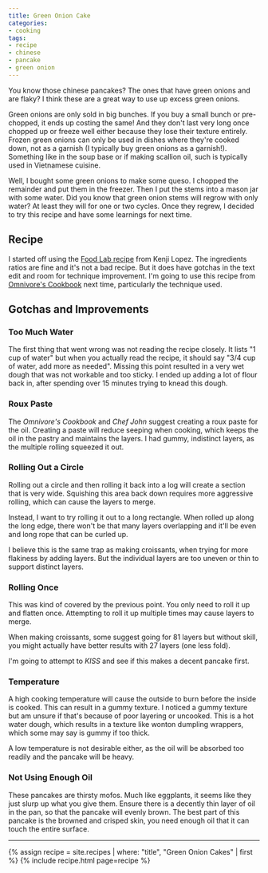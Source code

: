 ```yaml
---
title: Green Onion Cake
categories:
- cooking
tags:
- recipe
- chinese
- pancake
- green onion
---
```


You know those chinese pancakes?
The ones that have green onions and are flaky?
I think these are a great way to use up excess green onions.

Green onions are only sold in big bunches.
If you buy a small bunch or pre-chopped, it ends up costing the same!
And they don't last very long once chopped up or freeze well either because they lose their texture entirely.
Frozen green onions can only be used in dishes where they're cooked down, not as a garnish (I typically buy green onions
as a garnish!).
Something like in the soup base or if making scallion oil, such is typically used in Vietnamese cuisine.

Well, I bought some green onions to make some queso.
I chopped the remainder and put them in the freezer.
Then I put the stems into a mason jar with some water.
Did you know that green onion stems will regrow with only water?
At least they will for one or two cycles.
Once they regrew, I decided to try this recipe and have some learnings for next time.

## Recipe

I started off using the [Food Lab recipe][1] from Kenji Lopez.
The ingredients ratios are fine and it's not a bad recipe.
But it does have gotchas in the text edit and room for technique improvement.
I'm going to use this recipe from [Omnivore's Cookbook][2] next time, particularly the technique used.

[1]: https://www.seriouseats.com/recipes/2011/04/extra-flaky-scallion-pancakes-recipe.html
[2]: https://omnivorescookbook.com/chinese-scallion-pancakes/

## Gotchas and Improvements

### Too Much Water

The first thing that went wrong was not reading the recipe closely.
It lists "1 cup of water" but when you actually read the recipe, it should say "3/4 cup of water, add more as needed".
Missing this point resulted in a very wet dough that was not workable and too sticky.
I ended up adding a lot of flour back in, after spending over 15 minutes trying to knead this dough.

### Roux Paste

The _Omnivore's Cookbook_ and _Chef John_ suggest creating a roux paste for the oil.
Creating a paste will reduce seeping when cooking, which keeps the oil in the pastry and maintains the layers.
I had gummy, indistinct layers, as the multiple rolling squeezed it out.

### Rolling Out a Circle

Rolling out a circle and then rolling it back into a log will create a section that is very wide.
Squishing this area back down requires more aggressive rolling, which can cause the layers to merge.

Instead, I want to try rolling it out to a long rectangle.
When rolled up along the long edge, there won't be that many layers overlapping and it'll be even and long rope that can
be curled up.

I believe this is the same trap as making croissants, when trying for more flakiness by adding layers.
But the individual layers are too uneven or thin to support distinct layers.

### Rolling Once

This was kind of covered by the previous point.
You only need to roll it up and flatten once.
Attempting to roll it up multiple times may cause layers to merge.

When making croissants, some suggest going for 81 layers but without skill, you might actually have better results with
27 layers (one less fold).

I'm going to attempt to _KISS_ and see if this makes a decent pancake first.

### Temperature

A high cooking temperature will cause the outside to burn before the inside is cooked.
This can result in a gummy texture.
I noticed a gummy texture but am unsure if that's because of poor layering or uncooked.
This is a hot water dough, which results in a texture like wonton dumpling wrappers, which some may say is gummy if too thick.

A low temperature is not desirable either, as the oil will be absorbed too readily and the pancake will be heavy.

### Not Using Enough Oil

These pancakes are thirsty mofos.
Much like eggplants, it seems like they just slurp up what you give them.
Ensure there is a decently thin layer of oil in the pan, so that the pancake will evenly brown.
The best part of this pancake is the browned and crisped skin, you need enough oil that it can touch the entire surface.

---

{% assign recipe = site.recipes | where: "title",  "Green Onion Cakes" | first %}
{% include recipe.html page=recipe %}
